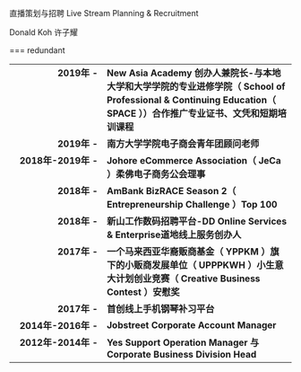 直播策划与招聘
Live Stream Planning & Recruitment

Donald Koh 许子耀

===
redundant
<table style="font-weight: bold;">
  <!-- <table style="font-weight: 50px"> -->
  <tr>
    <td width="150px" style="text-align: right; vertical-align: text-top;">
      <b>2019年 -</b>
    </td>
    <!-- <td>New Asia Academy创办人兼院长-与本地大学和大学学院的专业进修学院（School of Professional & Continueing Education( SPACE ) )合作推广专业证书、文凭和短期培训课程</td> -->
    <td>
      New Asia Academy 创办人兼院长-与本地大学和大学学院的专业进修学院（ School
      of Professional & Continuing Education（ SPACE
      ））合作推广专业证书、文凭和短期培训课程
    </td>
  </tr>
  <tr>
    <td style="text-align: right; vertical-align: text-top;">2019年 -</td>
    <td>南方大学学院电子商会青年团顾问老师</td>
  </tr>
  <tr>
    <!-- <td width="15%">2018年-2019年 -</td> -->
    <td style="text-align: right; vertical-align: text-top;">
      2018年-2019年 -
    </td>
    <td>Johore eCommerce Association（ JeCa ）柔佛电子商务公会理事</td>
  </tr>
  <tr>
    <td style="text-align: right; vertical-align: text-top;">2018年 -</td>
    <td>AmBank BizRACE Season 2（ Entrepreneurship Challenge ）Top 100</td>
  </tr>
  <tr>
    <td style="text-align: right; vertical-align: text-top;">2018年 -</td>
    <td>
      新山工作数码招聘平台-DD Online Services & Enterprise道地线上服务创办人
    </td>
  </tr>
  <tr>
    <td style="text-align: right; vertical-align: text-top;">2017年 -</td>
    <td>
      一个马来西亚华裔贩商基金（ YPPKM ）旗下的小贩商发展单位（ UPPPKWH
      ）小生意大计划创业竞赛（ Creative Business Contest ）安慰奖
    </td>
  </tr>
  <tr>
    <td style="text-align: right; vertical-align: text-top;">2017年 -</td>
    <td>首创线上手机钢琴补习平台</td>
  </tr>
  <tr>
    <td style="text-align: right; vertical-align: text-top;">
      2014年-2016年 -
    </td>
    <td>Jobstreet Corporate Account Manager</td>
  </tr>
  <tr>
    <td style="text-align: right; vertical-align: text-top;">
      2012年-2014年 -
    </td>
    <td>Yes Support Operation Manager 与 Corporate Business Division Head</td>
  </tr>
</table>